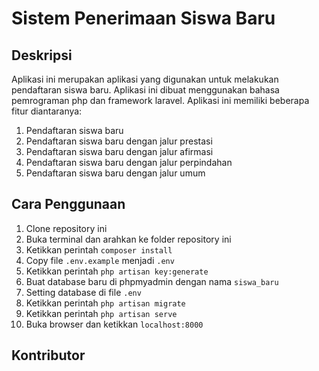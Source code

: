 # Sistem Penerimaan Siswa Baru

## Deskripsi
Aplikasi ini merupakan aplikasi yang digunakan untuk melakukan pendaftaran siswa baru. Aplikasi ini dibuat menggunakan bahasa pemrograman php dan framework laravel. Aplikasi ini memiliki beberapa fitur diantaranya:
1. Pendaftaran siswa baru
2. Pendaftaran siswa baru dengan jalur prestasi
3. Pendaftaran siswa baru dengan jalur afirmasi
4. Pendaftaran siswa baru dengan jalur perpindahan
5. Pendaftaran siswa baru dengan jalur umum

## Cara Penggunaan
1. Clone repository ini
2. Buka terminal dan arahkan ke folder repository ini
3. Ketikkan perintah `composer install`
4. Copy file `.env.example` menjadi `.env`
5. Ketikkan perintah `php artisan key:generate`
6. Buat database baru di phpmyadmin dengan nama `siswa_baru`
7. Setting database di file `.env`
8. Ketikkan perintah `php artisan migrate`
9. Ketikkan perintah `php artisan serve`
10. Buka browser dan ketikkan `localhost:8000`

## Kontributor
